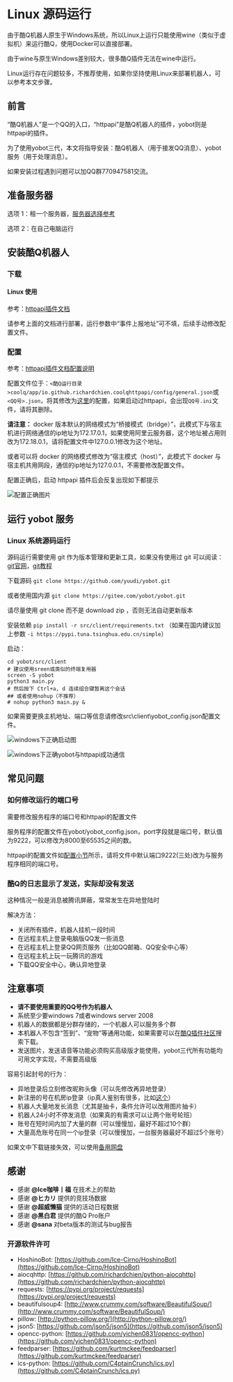 # Linux 源码运行

由于酷Q机器人原生于Windows系统，所以Linux上运行只能使用wine（类似于虚拟机）来运行酷Q，使用Docker可以直接部署。  

由于wine与原生Windows差别较大，很多酷Q插件无法在wine中运行。

Linux运行存在问题较多，不推荐使用，如果你坚持使用Linux来部署机器人，可以参考本文步骤。

## 前言

“酷Q机器人”是一个QQ的入口，“httpapi”是酷Q机器人的插件，yobot则是httpapi的插件。

为了使用yobot三代，本文将指导安装：酷Q机器人（用于接发QQ消息）、yobot服务（用于处理消息）。

如果安装过程遇到问题可以加QQ群770947581交流。

## 准备服务器

选项 1：租一个服务器，[服务器选择参考](https://yobot.xyz/p/9/)

选项 2：在自己电脑运行

## 安装酷Q机器人

### 下载

#### Linux 使用

参考：[httpapi插件文档](https://cqhttp.cc/docs/#/Docker)

请参考上面的文档进行部署，运行参数中“事件上报地址”可不填，后续手动修改配置文件。

### 配置

参考：[httpapi插件文档配置说明](https://cqhttp.cc/docs/#/Configuration)  

配置文件位于：`<酷Q运行目录>coolq/app/io.github.richardchien.coolqhttpapi/config/general.json`或`<QQ号>.json`，将其修改为[这里](https://gitee.com/yobot/codes/9wae4oc8str13huky7g2j56)的配置，如果启动过httpapi，会出现`QQ号.ini`文件，请将其删除。

**请注意：** docker 版本默认的网络模式为“桥接模式（bridge）”，此模式下与宿主机进行网络通信的ip地址为172.17.0.1，如果使用阿里云服务器，这个地址被占用则改为172.18.0.1，请将配置文件中127.0.0.1修改为这个地址。

或者可以将 docker 的网络模式修改为“宿主模式（host）”，此模式下 docker 与宿主机共用网段，通信的ip地址为127.0.0.1，不需要修改配置文件。

配置正确后，启动 httpapi 插件后会反复出现如下都提示

![配置正确图片](../imgs/8ba6b840bab3ac25.jpg)

## 运行 yobot 服务

### Linux 系统源码运行

源码运行需要使用 git 作为版本管理和更新工具，如果没有使用过 git 可以阅读：[git官网](https://git-scm.com/)，[git教程](https://www.runoob.com/git/git-tutorial.html)

下载源码 `git clone https://github.com/yuudi/yobot.git`

或者使用国内源 `git clone https://gitee.com/yobot/yobot.git`

请尽量使用 git clone 而不是 download zip ，否则无法自动更新版本

安装依赖 `pip install -r src/client/requirements.txt`
（如果在国内建议加上参数 `-i https://pypi.tuna.tsinghua.edu.cn/simple`）

启动：

```shell
cd yobot/src/client
# 建议使用sreen或类似的终端复用器
screen -S yobot
python3 main.py
# 然后按下 Ctrl+a, d 连续组合键暂离这个会话
## 或者使用nohup（不推荐）
# nohup python3 main.py &
```

如果需要更换主机地址、端口等信息请修改src\client\yobot_config.json配置文件。

![windows下正确启动图](../imgs/aaf38d1a5cbc1c87.jpg)

![windows下正确yobot与httpapi成功通信](../imgs/8179fdd1e46690b2.jpg)

## 常见问题

### 如何修改运行的端口号

需要修改服务程序的端口号和httpapi的配置文件

服务程序的配置文件在yobot/yobot_config.json，port字段就是端口号，默认值为9222，可以修改为8000至65535之间的数。

httpapi的配置文件如[配置小节](#配置)所示，请将文件中默认端口9222(三处)改为与服务程序相同的端口号。

### 酷Q的日志显示了发送，实际却没有发送

这种情况一般是消息被腾讯屏蔽，常常发生在异地登陆时

解决方法：

* 关闭所有插件，机器人挂机一段时间
* 在远程主机上登录电脑版QQ发一些消息
* 在远程主机上登录QQ网页服务（比如QQ邮箱、QQ安全中心等）
* 在远程主机上玩一玩腾讯的游戏
* 下载QQ安全中心，确认异地登录

## 注意事项

* **请不要使用重要的QQ号作为机器人**
* 系统至少要windows 7或者windows server 2008
* 机器人的数据都是分群存储的，一个机器人可以服务多个群
* 本机器人不包含“签到”、“宠物”等通用功能，如果需要可以在[酷Q插件社区](https://cqp.cc/b/app)搜索下载。
* 发送图片，发送语音等功能必须购买高级版才能使用，yobot三代所有功能均可用文字实现，不需要高级版

容易引起封号的行为：

* 异地登录后立刻修改昵称头像（可以先修改再异地登录）
* 新注册的号在机房ip登录（ip真人鉴别有很多，比如[这个](https://ip.rtbasia.com/)）
* 机器人大量地发长消息（尤其是抽卡，条件允许可以改用图片抽卡）
* 机器人24小时不停发消息（如果真的有需求可以让两个账号轮班）
* 账号在短时间内加了大量的群（可以慢慢加，最好不超过10个群）
* 大量高危账号在同一个ip登录（可以慢慢加，一台服务器最好不超过5个账号）

如果文中下载链接失效，可以使用[备用网盘](https://www.lanzous.com/b00n6dnqh)

## 感谢

* 感谢 **@Ice咖啡丨福** 在技术上的帮助
* 感谢 **@ヒカリ** 提供的竞技场数据
* 感谢 **@超威懒猫** 提供的活动日程数据
* 感谢 **@黑白君** 提供的酷Q Pro账户
* 感谢 **@sana** 对beta版本的测试与bug报告

### 开源软件许可

* HoshinoBot: [https://github.com/Ice-Cirno/HoshinoBot](https://github.com/Ice-Cirno/HoshinoBot)
* aiocqhttp: [https://github.com/richardchien/python-aiocqhttp](https://github.com/richardchien/python-aiocqhttp)
* requests: [https://pypi.org/project/requests](https://pypi.org/project/requests)
* beautifulsoup4: [http://www.crummy.com/software/BeautifulSoup/](http://www.crummy.com/software/BeautifulSoup/)
* pillow: [http://python-pillow.org/](http://python-pillow.org/)
* json5: [https://github.com/json5/json5](https://github.com/json5/json5)
* opencc-python: [https://github.com/yichen0831/opencc-python](https://github.com/yichen0831/opencc-python)
* feedparser: [https://github.com/kurtmckee/feedparser](https://github.com/kurtmckee/feedparser)
* ics-python: [https://github.com/C4ptainCrunch/ics.py](https://github.com/C4ptainCrunch/ics.py)
